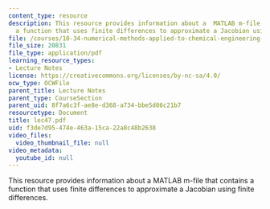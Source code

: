 ```yaml
---
content_type: resource
description: This resource provides information about a  MATLAB m-file that contains
  a function that uses finite differences to approximate a Jacobian using finite differences.
file: /courses/10-34-numerical-methods-applied-to-chemical-engineering-fall-2005/f3de7d95474e463a15ca22a8c48b2638_lec47.pdf
file_size: 20831
file_type: application/pdf
learning_resource_types:
- Lecture Notes
license: https://creativecommons.org/licenses/by-nc-sa/4.0/
ocw_type: OCWFile
parent_title: Lecture Notes
parent_type: CourseSection
parent_uid: 8f7a6c3f-ae8e-d368-a734-bbe5d06c21b7
resourcetype: Document
title: lec47.pdf
uid: f3de7d95-474e-463a-15ca-22a8c48b2638
video_files:
  video_thumbnail_file: null
video_metadata:
  youtube_id: null
---
```

This resource provides information about a  MATLAB m-file that contains a function that uses finite differences to approximate a Jacobian using finite differences.